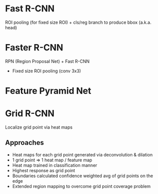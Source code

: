 # Fast R-CNN
ROI pooling (for fixed size ROI) + cls/reg branch to produce bbox (a.k.a. head)

# Faster R-CNN
RPN (Region Proposal Net) + Fast R-CNN
- Fixed size ROI pooling (conv 3x3)

# Feature Pyramid Net

# Grid R-CNN
Localize grid point via heat maps

## Approaches
* Heat maps for each grid point generated via deconvolution & dilation
* 1 grid point => 1 heat map / feature map
* Heat map trained in classification manner
* Highest response as grid point
* Boundaries calculated confidence weighted avg of grid points on the edge
* Extended region mapping to overcome grid point coverage problem
